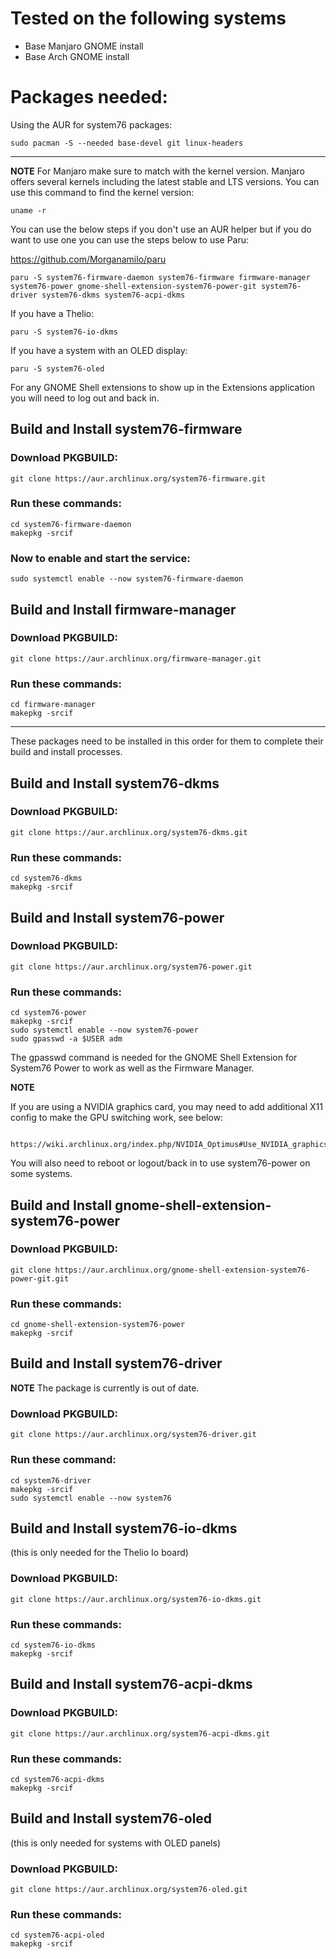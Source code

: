 # Tested on the following systems 
- Base Manjaro GNOME install     
- Base Arch GNOME install         

# Packages needed:

Using the AUR for system76 packages:

```
sudo pacman -S --needed base-devel git linux-headers
```

---
**NOTE**
  For Manjaro make sure to match with the kernel version. Manjaro offers several kernels including the latest stable and LTS versions. You can use this command to find the kernel version:

```
uname -r
```

You can use the below steps if you don't use an AUR helper but if you do want to use one you can use the steps below to use Paru:

https://github.com/Morganamilo/paru

```
paru -S system76-firmware-daemon system76-firmware firmware-manager system76-power gnome-shell-extension-system76-power-git system76-driver system76-dkms system76-acpi-dkms
```

If you have a Thelio:

```
paru -S system76-io-dkms
```

If you have a system with an OLED display:

```
paru -S system76-oled
```

For any GNOME Shell extensions to show up in the Extensions application you will need to log out and back in.

## Build and Install system76-firmware

### Download PKGBUILD:

```
git clone https://aur.archlinux.org/system76-firmware.git
```

### Run these commands:

```
cd system76-firmware-daemon
makepkg -srcif
```
 
### Now to enable and start the service:

```
sudo systemctl enable --now system76-firmware-daemon
```

## Build and Install firmware-manager

### Download PKGBUILD:

```
git clone https://aur.archlinux.org/firmware-manager.git
```

### Run these commands:

```
cd firmware-manager
makepkg -srcif
```

---

These packages need to be installed in this order for them to complete their build and install processes.

## Build and Install system76-dkms

### Download PKGBUILD:

```
git clone https://aur.archlinux.org/system76-dkms.git
```

### Run these commands:

```
cd system76-dkms
makepkg -srcif
```

## Build and Install system76-power

### Download PKGBUILD:

```
git clone https://aur.archlinux.org/system76-power.git
```

### Run these commands:

```
cd system76-power
makepkg -srcif
sudo systemctl enable --now system76-power
sudo gpasswd -a $USER adm
```

The gpasswd command is needed for the GNOME Shell Extension for System76 Power to work as well as the Firmware Manager. 

**NOTE**

 If you are using a NVIDIA graphics card, you may need to add additional
    X11 config to make the GPU switching work, see below:

        https://wiki.archlinux.org/index.php/NVIDIA_Optimus#Use_NVIDIA_graphics_only
        
 You will also need to reboot or logout/back in to use system76-power on some systems. 

## Build and Install gnome-shell-extension-system76-power

### Download PKGBUILD:

```
git clone https://aur.archlinux.org/gnome-shell-extension-system76-power-git.git
```

### Run these commands:

```
cd gnome-shell-extension-system76-power
makepkg -srcif
```

## Build and Install system76-driver

**NOTE**
The package is currently is out of date.

### Download PKGBUILD:

```
git clone https://aur.archlinux.org/system76-driver.git
```

### Run these command:

```
cd system76-driver
makepkg -srcif
sudo systemctl enable --now system76
```

## Build and Install system76-io-dkms 
(this is only needed for the Thelio Io board)

### Download PKGBUILD:

```
git clone https://aur.archlinux.org/system76-io-dkms.git
```

### Run these commands:

```
cd system76-io-dkms
makepkg -srcif
```

## Build and Install system76-acpi-dkms

### Download PKGBUILD:

```
git clone https://aur.archlinux.org/system76-acpi-dkms.git
```

### Run these commands:

```
cd system76-acpi-dkms
makepkg -srcif
```

## Build and Install system76-oled 
(this is only needed for systems with OLED panels)

### Download PKGBUILD:

```
git clone https://aur.archlinux.org/system76-oled.git
```

### Run these commands:

```
cd system76-acpi-oled
makepkg -srcif
```
